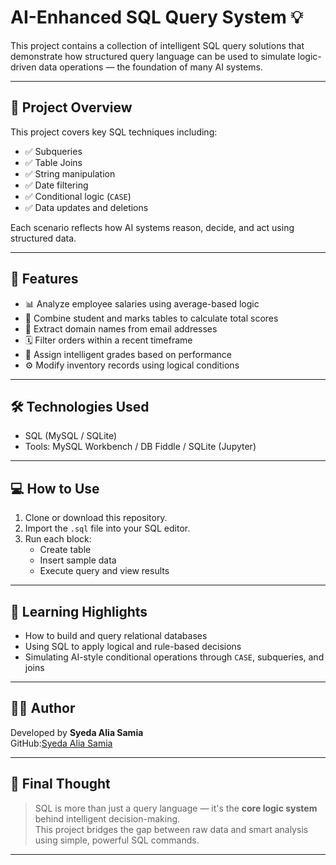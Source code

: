 #  AI-Enhanced SQL Query System 💡

This project contains a collection of intelligent SQL query solutions that demonstrate how structured query language can be used to simulate logic-driven data operations — the foundation of many AI systems.

---

## 📂 Project Overview

This project covers key SQL techniques including:

- ✅ Subqueries
- ✅ Table Joins
- ✅ String manipulation
- ✅ Date filtering
- ✅ Conditional logic (`CASE`)
- ✅ Data updates and deletions

Each scenario reflects how AI systems reason, decide, and act using structured data.

---

## 📌 Features

- 📊 Analyze employee salaries using average-based logic
- 🧠 Combine student and marks tables to calculate total scores
- 📧 Extract domain names from email addresses
- 🗓️ Filter orders within a recent timeframe
- 📝 Assign intelligent grades based on performance
- ⚙️ Modify inventory records using logical conditions

---

## 🛠️ Technologies Used

- SQL (MySQL / SQLite)
- Tools: MySQL Workbench / DB Fiddle / SQLite (Jupyter)

---

## 💻 How to Use

1. Clone or download this repository.
2. Import the `.sql` file into your SQL editor.
3. Run each block:
   - Create table
   - Insert sample data
   - Execute query and view results


---

## 📘 Learning Highlights

- How to build and query relational databases
- Using SQL to apply logical and rule-based decisions
- Simulating AI-style conditional operations through `CASE`, subqueries, and joins

---

## 🧑‍💻 Author


Developed by
**Syeda Alia Samia**  
GitHub:[Syeda Alia Samia](https://github.com/your-github-username)
 


---

## 🧠 Final Thought

> SQL is more than just a query language — it's the **core logic system** behind intelligent decision-making.  
> This project bridges the gap between raw data and smart analysis using simple, powerful SQL commands.

---

